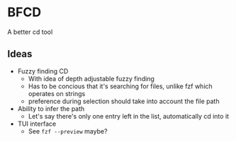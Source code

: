# BFCD
A better cd tool

## Ideas
- Fuzzy finding CD
    - With idea of depth adjustable fuzzy finding
    - Has to be concious that it's searching for files, unlike fzf which operates on strings
    - preference during selection should take into account the file path
- Ability to infer the path
    - Let's say there's only one entry left in the list, automatically cd into it
- TUI interface
    - See `fzf --preview` maybe?

